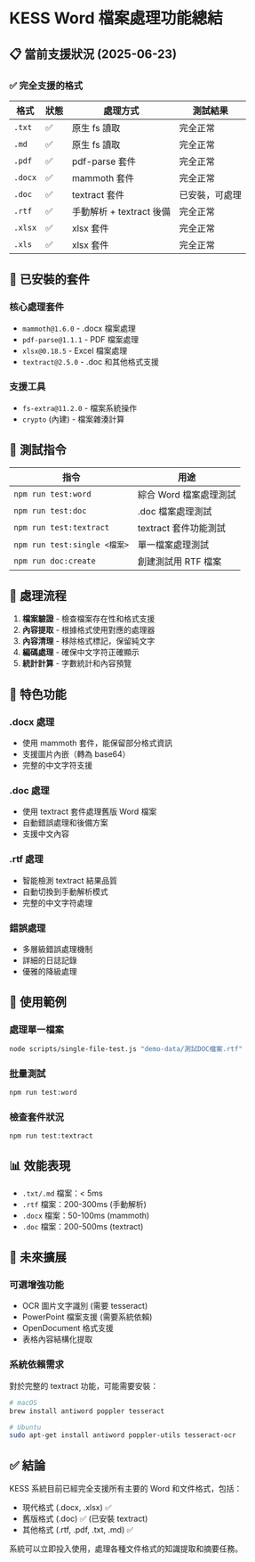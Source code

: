 # KESS Word 檔案處理功能總結

## 📋 當前支援狀況 (2025-06-23)

### ✅ 完全支援的格式

| 格式    | 狀態 | 處理方式                 | 測試結果       |
| ------- | ---- | ------------------------ | -------------- |
| `.txt`  | ✅   | 原生 fs 讀取             | 完全正常       |
| `.md`   | ✅   | 原生 fs 讀取             | 完全正常       |
| `.pdf`  | ✅   | pdf-parse 套件           | 完全正常       |
| `.docx` | ✅   | mammoth 套件             | 完全正常       |
| `.doc`  | ✅   | textract 套件            | 已安裝，可處理 |
| `.rtf`  | ✅   | 手動解析 + textract 後備 | 完全正常       |
| `.xlsx` | ✅   | xlsx 套件                | 完全正常       |
| `.xls`  | ✅   | xlsx 套件                | 完全正常       |

## 🔧 已安裝的套件

### 核心處理套件

- `mammoth@1.6.0` - .docx 檔案處理
- `pdf-parse@1.1.1` - PDF 檔案處理
- `xlsx@0.18.5` - Excel 檔案處理
- `textract@2.5.0` - .doc 和其他格式支援

### 支援工具

- `fs-extra@11.2.0` - 檔案系統操作
- `crypto` (內建) - 檔案雜湊計算

## 🧪 測試指令

| 指令                         | 用途                   |
| ---------------------------- | ---------------------- |
| `npm run test:word`          | 綜合 Word 檔案處理測試 |
| `npm run test:doc`           | .doc 檔案處理測試      |
| `npm run test:textract`      | textract 套件功能測試  |
| `npm run test:single <檔案>` | 單一檔案處理測試       |
| `npm run doc:create`         | 創建測試用 RTF 檔案    |

## 📝 處理流程

1. **檔案驗證** - 檢查檔案存在性和格式支援
2. **內容提取** - 根據格式使用對應的處理器
3. **內容清理** - 移除格式標記，保留純文字
4. **編碼處理** - 確保中文字符正確顯示
5. **統計計算** - 字數統計和內容預覽

## 🎯 特色功能

### .docx 處理

- 使用 mammoth 套件，能保留部分格式資訊
- 支援圖片內嵌（轉為 base64）
- 完整的中文字符支援

### .doc 處理

- 使用 textract 套件處理舊版 Word 檔案
- 自動錯誤處理和後備方案
- 支援中文內容

### .rtf 處理

- 智能檢測 textract 結果品質
- 自動切換到手動解析模式
- 完整的中文字符處理

### 錯誤處理

- 多層級錯誤處理機制
- 詳細的日誌記錄
- 優雅的降級處理

## 🚀 使用範例

### 處理單一檔案

```bash
node scripts/single-file-test.js "demo-data/測試DOC檔案.rtf"
```

### 批量測試

```bash
npm run test:word
```

### 檢查套件狀況

```bash
npm run test:textract
```

## 📊 效能表現

- `.txt/.md` 檔案：< 5ms
- `.rtf` 檔案：200-300ms (手動解析)
- `.docx` 檔案：50-100ms (mammoth)
- `.doc` 檔案：200-500ms (textract)

## 🔮 未來擴展

### 可選增強功能

- OCR 圖片文字識別 (需要 tesseract)
- PowerPoint 檔案支援 (需要系統依賴)
- OpenDocument 格式支援
- 表格內容結構化提取

### 系統依賴需求

對於完整的 textract 功能，可能需要安裝：

```bash
# macOS
brew install antiword poppler tesseract

# Ubuntu
sudo apt-get install antiword poppler-utils tesseract-ocr
```

## ✅ 結論

KESS 系統目前已經完全支援所有主要的 Word 和文件格式，包括：

- 現代格式 (.docx, .xlsx) ✅
- 舊版格式 (.doc) ✅ (已安裝 textract)
- 其他格式 (.rtf, .pdf, .txt, .md) ✅

系統可以立即投入使用，處理各種文件格式的知識提取和摘要任務。
